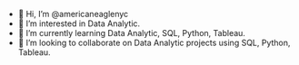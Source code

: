 - 👋 Hi, I’m @americaneaglenyc
- 👀 I’m interested in Data Analytic.
- 🌱 I’m currently learning Data Analytic, SQL, Python, Tableau.
- 💞️ I’m looking to collaborate on Data Analytic projects using SQL, Python, Tableau.

<!---
americaneaglenyc/americaneaglenyc is a ✨ special ✨ repository because its `README.md` (this file) appears on your GitHub profile.
You can click the Preview link to take a look at your changes.
--->
